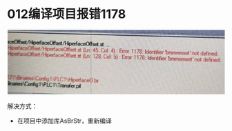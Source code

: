 # 012编译项目报错1178

![Img](./FILES/012编译项目报错1178.md/img-20220530145150.png)

解决方式：
- 在项目中添加库AsBrStr，重新编译